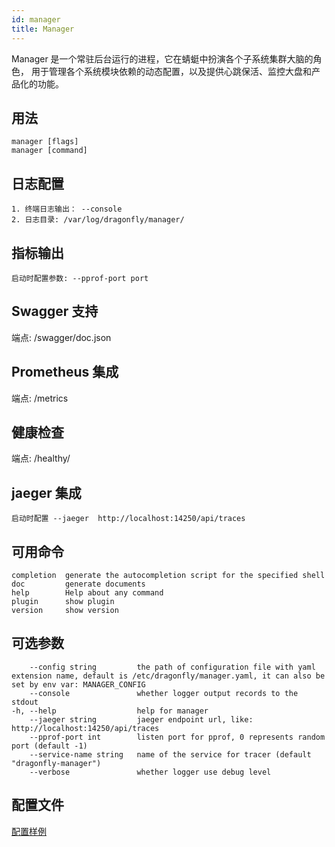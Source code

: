 ```yaml
---
id: manager
title: Manager
---
```


Manager 是一个常驻后台运行的进程，它在蜻蜓中扮演各个子系统集群大脑的角色， 用于管理各个系统模块依赖的动态配置，以及提供心跳保活、监控大盘和产品化的功能。

## 用法

```text
manager [flags]
manager [command]
```

## 日志配置

```text
1. 终端日志输出： --console
2. 日志目录: /var/log/dragonfly/manager/
```

## 指标输出

```text
启动时配置参数: --pprof-port port
```

## Swagger 支持

端点: /swagger/doc.json

## Prometheus 集成

端点: /metrics

## 健康检查

端点: /healthy/

## jaeger 集成

```text
启动时配置 --jaeger  http://localhost:14250/api/traces
```

## 可用命令

```text
completion  generate the autocompletion script for the specified shell
doc         generate documents
help        Help about any command
plugin      show plugin
version     show version
```

## 可选参数

<!-- markdownlint-disable -->

```text
    --config string         the path of configuration file with yaml extension name, default is /etc/dragonfly/manager.yaml, it can also be set by env var: MANAGER_CONFIG
    --console               whether logger output records to the stdout
-h, --help                  help for manager
    --jaeger string         jaeger endpoint url, like: http://localhost:14250/api/traces
    --pprof-port int        listen port for pprof, 0 represents random port (default -1)
    --service-name string   name of the service for tracer (default "dragonfly-manager")
    --verbose               whether logger use debug level
```

<!-- markdownlint-restore -->

## 配置文件

[配置样例](../../reference/configuration/manager.md)
